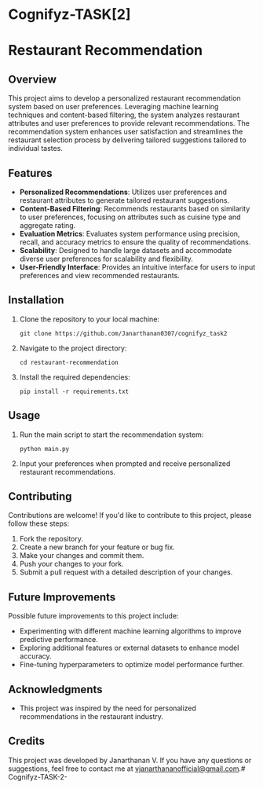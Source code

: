 # Cognifyz-TASK[2]
# Restaurant Recommendation

## Overview

This project aims to develop a personalized restaurant recommendation system based on user preferences. Leveraging machine learning techniques and content-based filtering, the system analyzes restaurant attributes and user preferences to provide relevant recommendations. The recommendation system enhances user satisfaction and streamlines the restaurant selection process by delivering tailored suggestions tailored to individual tastes.

## Features

- **Personalized Recommendations**: Utilizes user preferences and restaurant attributes to generate tailored restaurant suggestions.
- **Content-Based Filtering**: Recommends restaurants based on similarity to user preferences, focusing on attributes such as cuisine type and aggregate rating.
- **Evaluation Metrics**: Evaluates system performance using precision, recall, and accuracy metrics to ensure the quality of recommendations.
- **Scalability**: Designed to handle large datasets and accommodate diverse user preferences for scalability and flexibility.
- **User-Friendly Interface**: Provides an intuitive interface for users to input preferences and view recommended restaurants.

## Installation

1. Clone the repository to your local machine:

   ```
   git clone https://github.com/Janarthanan0307/cognifyz_task2
   ```

2. Navigate to the project directory:

   ```
   cd restaurant-recommendation
   ```

3. Install the required dependencies:

   ```
   pip install -r requirements.txt
   ```

## Usage

1. Run the main script to start the recommendation system:

   ```
   python main.py
   ```

2. Input your preferences when prompted and receive personalized restaurant recommendations.

## Contributing

Contributions are welcome! If you'd like to contribute to this project, please follow these steps:

1. Fork the repository.
2. Create a new branch for your feature or bug fix.
3. Make your changes and commit them.
4. Push your changes to your fork.
5. Submit a pull request with a detailed description of your changes.

## Future Improvements

Possible future improvements to this project include:
- Experimenting with different machine learning algorithms to improve predictive performance.
- Exploring additional features or external datasets to enhance model accuracy.
- Fine-tuning hyperparameters to optimize model performance further.

## Acknowledgments

- This project was inspired by the need for personalized recommendations in the restaurant industry.

## Credits

This project was developed by Janarthanan V. If you have any questions or suggestions, feel free to contact me at vjanarthananofficial@gmail.com.# Cognifyz-TASK-2-
